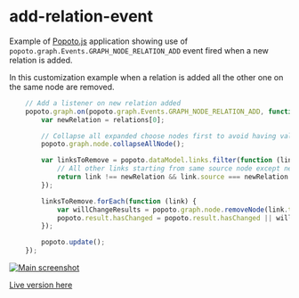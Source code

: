 # add-relation-event

Example of [Popoto.js](http://popotojs.com/) application showing use of ```popoto.graph.Events.GRAPH_NODE_RELATION_ADD``` event fired when a new relation is added.

In this customization example when a relation is added all the other one on the same node are removed.

```javascript
    // Add a listener on new relation added
    popoto.graph.on(popoto.graph.Events.GRAPH_NODE_RELATION_ADD, function (relations) {
        var newRelation = relations[0];

        // Collapse all expanded choose nodes first to avoid having value node in selection.
        popoto.graph.node.collapseAllNode();

        var linksToRemove = popoto.dataModel.links.filter(function (link) {
            // All other links starting from same source node except new one.
            return link !== newRelation && link.source === newRelation.source;
        });

        linksToRemove.forEach(function (link) {
            var willChangeResults = popoto.graph.node.removeNode(link.target);
            popoto.result.hasChanged = popoto.result.hasChanged || willChangeResults;
        });

        popoto.update();
    });
```

[![Main screenshot](https://nhogs.github.io/popoto-examples/add-relation-event/screen/main.png "Main screenshot")](https://nhogs.github.io/popoto-examples/results/index.html)

[Live version here](https://nhogs.github.io/popoto-examples/add-relation-event/index.html)
